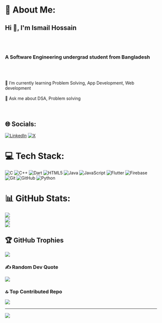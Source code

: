 # 💫 About Me:
## Hi 👋, I'm Ismail Hossain
<br><br>
### A Software Engineering undergrad student from Bangladesh
<br><br><br>🌱 I’m currently learning Problem Solving, App Development, Web development<br><br>💬 Ask me about DSA, Problem solving<br><br><br>


## 🌐 Socials:
[![LinkedIn](https://img.shields.io/badge/LinkedIn-%230077B5.svg?logo=linkedin&logoColor=white)](https://linkedin.com/in/ismail360) [![X](https://img.shields.io/badge/X-black.svg?logo=X&logoColor=white)](https://x.com/HossainIsmail04) 

# 💻 Tech Stack:
![C](https://img.shields.io/badge/c-%2300599C.svg?style=flat&logo=c&logoColor=white) ![C++](https://img.shields.io/badge/c++-%2300599C.svg?style=flat&logo=c%2B%2B&logoColor=white) ![Dart](https://img.shields.io/badge/dart-%230175C2.svg?style=flat&logo=dart&logoColor=white) ![HTML5](https://img.shields.io/badge/html5-%23E34F26.svg?style=flat&logo=html5&logoColor=white) ![Java](https://img.shields.io/badge/java-%23ED8B00.svg?style=flat&logo=openjdk&logoColor=white) ![JavaScript](https://img.shields.io/badge/javascript-%23323330.svg?style=flat&logo=javascript&logoColor=%23F7DF1E) ![Flutter](https://img.shields.io/badge/Flutter-%2302569B.svg?style=flat&logo=Flutter&logoColor=white) ![Firebase](https://img.shields.io/badge/firebase-a08021?style=flat&logo=firebase&logoColor=ffcd34) ![Git](https://img.shields.io/badge/git-%23F05033.svg?style=flat&logo=git&logoColor=white) ![GitHub](https://img.shields.io/badge/github-%23121011.svg?style=flat&logo=github&logoColor=white) ![Python](https://img.shields.io/badge/python-3670A0?style=flat&logo=python&logoColor=ffdd54)
# 📊 GitHub Stats:
![](https://github-readme-stats.vercel.app/api?username=CodeWithIsmail&theme=neon&hide_border=false&include_all_commits=true&count_private=true)<br/>
![](https://github-readme-streak-stats.herokuapp.com/?user=CodeWithIsmail&theme=neon&hide_border=false)<br/>
![](https://github-readme-stats.vercel.app/api/top-langs/?username=CodeWithIsmail&theme=neon&hide_border=false&include_all_commits=true&count_private=true&layout=compact)

## 🏆 GitHub Trophies
![](https://github-profile-trophy.vercel.app/?username=CodeWithIsmail&theme=dracula&no-frame=false&no-bg=false&margin-w=4)

### ✍️ Random Dev Quote
![](https://quotes-github-readme.vercel.app/api?type=horizontal&theme=radical)

### 🔝 Top Contributed Repo
![](https://github-contributor-stats.vercel.app/api?username=CodeWithIsmail&limit=5&theme=neon&combine_all_yearly_contributions=true)

---
[![](https://visitcount.itsvg.in/api?id=CodeWithIsmail&icon=5&color=11)](https://visitcount.itsvg.in)

<!-- Proudly created with GPRM ( https://gprm.itsvg.in ) -->
